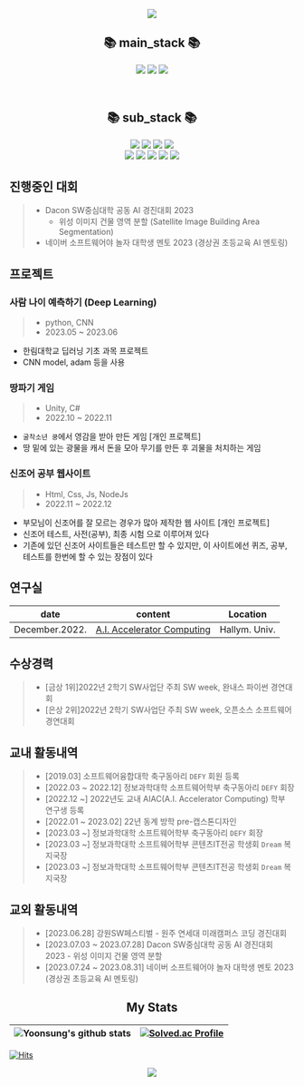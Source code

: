 
<p align="center"><a href="#"><img src="https://capsule-render.vercel.app/api?type=waving&color=timeGradient&height=300&section=header&text=Yoonsung's%20github&fontSize=90"/></a></p>


<h2 align="center"><b>📚 main_stack 📚</b></h2>
<p align="center">
<img src="https://img.shields.io/badge/python-3776AB?style=for-the-badge&logo=python&logoColor=white"/>
<img src="https://img.shields.io/badge/pytorch-EE4C2C?style=for-the-badge&logo=pytorch&logoColor=white">
<img src="https://img.shields.io/badge/Jupyter-F37626?style=for-the-badge&logo=Jupyter&logoColor=white"/>
</p>
<br>
<h2 align="center"><b>📚 sub_stack 📚</b></h2>
<p align="center">
<img src="https://img.shields.io/badge/Java-007396?style=for-the-badge&logo=OpenJDK&logoColor=white"/>
<img src="https://img.shields.io/badge/C-A8B9CC?style=for-the-badge&logo=C&logoColor=white"/>
<img src="https://img.shields.io/badge/linux-FCC624?style=for-the-badge&logo=linux&logoColor=black">
<img src="https://img.shields.io/badge/R-276DC3?style=for-the-badge&logo=R&logoColor=white">
<br>
<img src="https://img.shields.io/badge/html5-E34F26?style=for-the-badge&logo=html5&logoColor=white">
<img src="https://img.shields.io/badge/css-1572B6?style=for-the-badge&logo=css3&logoColor=white">
<img src="https://img.shields.io/badge/javascript-F7DF1E?style=for-the-badge&logo=javascript&logoColor=black">
<img src="https://img.shields.io/badge/jquery-0769AD?style=for-the-badge&logo=jquery&logoColor=white">
<img src="https://img.shields.io/badge/springboot-6DB33F?style=for-the-badge&logo=springboot&logoColor=white">
</p>

## 진행중인 대회
> - Dacon SW중심대학 공동 AI 경진대회 2023
>    * 위성 이미지 건물 영역 분할 (Satellite Image Building Area Segmentation)
> - 네이버 소프트웨어야 놀자 대학생 멘토 2023 (경상권 초등교육 AI 멘토링)

## 프로젝트
### 사람 나이 예측하기 (Deep Learning)
> - python, CNN
> - 2023.05 ~ 2023.06
- 한림대학교 딥러닝 기초 과목 프로젝트
- CNN model, adam 등을 사용
### 땅파기 게임
> - Unity, C#
> - 2022.10 ~ 2022.11
- `굴착소년 쿵`에서 영감을 받아 만든 게임 [개인 프로젝트]
- 땅 밑에 있는 광물을 캐서 돈을 모아 무기를 만든 후 괴물을 처치하는 게임
### 신조어 공부 웹사이트
> - Html, Css, Js, NodeJs
> - 2022.11 ~ 2022.12
- 부모님이 신조어를 잘 모르는 경우가 많아 제작한 웹 사이트 [개인 프로젝트]
- 신조어 테스트, 사전(공부), 최종 시험 으로 이루어져 있다
- 기존에 있던 신조어 사이트들은 테스트만 할 수 있지만, 이 사이트에선 퀴즈, 공부, 테스트를 한번에 할 수 있는 장점이 있다

## 연구실
|date|content|Location|
|------|-----|--------|
|December.2022.|[A.I. Accelerator Computing](https://sites.google.com/site/embeddedsochallymuniv/project)|Hallym. Univ.|

## 수상경력
> - [금상 1위]2022년 2학기 SW사업단 주최 SW week, 완내스 파이썬 경연대회
> - [은상 2위]2022년 2학기 SW사업단 주최 SW week, 오픈소스 소프트웨어 경연대회

## 교내 활동내역
> - [2019.03] 소프트웨어융합대학 축구동아리 `DEFY` 회원 등록
> - [2022.03 ~ 2022.12] 정보과학대학 소프트웨어학부 축구동아리 `DEFY` 회장
> - [2022.12 ~] 2022년도 교내 AIAC(A.I. Accelerator Computing) 학부 연구생 등록
> - [2022.01 ~ 2023.02] 22년 동계 방학 pre-캡스톤디자인
> - [2023.03 ~] 정보과학대학 소프트웨어학부 축구동아리 `DEFY` 회장
> - [2023.03 ~] 정보과학대학 소프트웨어학부 콘텐츠IT전공 학생회 `Dream` 복지국장
> - [2023.03 ~] 정보과학대학 소프트웨어학부 콘텐츠IT전공 학생회 `Dream` 복지국장

## 교외 활동내역
> - [2023.06.28] 강원SW페스티벌 - 원주 연세대 미래캠퍼스 코딩 경진대회
> - [2023.07.03 ~ 2023.07.28] Dacon SW중심대학 공동 AI 경진대회 2023 - 위성 이미지 건물 영역 분할
> - [2023.07.24 ~ 2023.08.31] 네이버 소프트웨어야 놀자 대학생 멘토 2023 (경상권 초등교육 AI 멘토링)

<h2 align="center"><b>My Stats</b></h2>

| <img align="center" src="https://github-readme-stats.vercel.app/api?username=myNameIsYoonSungJang&show_icons=true&include_all_commits=true&theme=buefy&hide_border=true" alt="Yoonsung's github stats" /> | [![Solved.ac Profile](http://mazassumnida.wtf/api/v2/generate_badge?boj=jang0648)](https://solved.ac/jang0648/) |
| ------------- | ------------- |

[![Hits](https://hits.seeyoufarm.com/api/count/incr/badge.svg?url=https%3A%2F%2Fgithub.com%2FmyNameIsYoonSungJang&count_bg=%2300ABB3&title_bg=%233C4048&icon=staticman.svg&icon_color=%23E7E7E7&title=hits&edge_flat=false)](https://hits.seeyoufarm.com)

<p align = "center"><img src="https://capsule-render.vercel.app/api?type=waving&color=timeGradient&height=300&fontSize=65&text=Thanks&section=footer"/></p>
